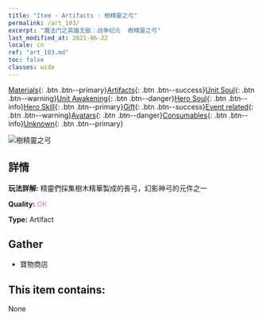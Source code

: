 ```yaml
---
title: "Item - Artifacts - 樹精靈之弓"
permalink: /art_103/
excerpt: "魔法门之英雄无敌：战争纪元  樹精靈之弓"
last_modified_at: 2021-06-22
locale: cn
ref: "art_103.md"
toc: false
classes: wide
---
```

 [Materials](/ItemsCN/){: .btn .btn--primary}[Artifacts](/ItemsCN/Artifacts/){: .btn .btn--success}[Unit Soul](/ItemsCN/UnitSoul/){: .btn .btn--warning}[Unit Awakening](/ItemsCN/UnitAwakening/){: .btn .btn--danger}[Hero Soul](/ItemsCN/HeroSoul/){: .btn .btn--info}[Hero Skill](/ItemsCN/HeroSkill/){: .btn .btn--primary}[Gift](/ItemsCN/Gift/){: .btn .btn--success}[Event related](/ItemsCN/Events/){: .btn .btn--warning}[Avatars](/ItemsCN/Avatars/){: .btn .btn--danger}[Consumables](/ItemsCN/Consumables/){: .btn .btn--info}[Unknown](/ItemsCN/Unknown/){: .btn .btn--primary}

 ![樹精靈之弓](/images/t/artifact_40101.png)

## 詳情
 **玩法詳解:** 精靈們採集樹木精華製成的長弓，幻影神弓的元件之一

 **Quality:** <span style="color: #DA70D6">OK</span>

 **Type:** Artifact

## Gather

*    寶物商店 

## This item contains:

  None

